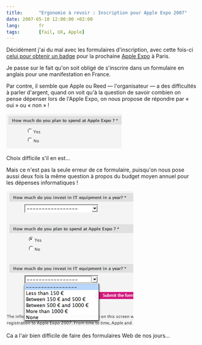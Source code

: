 ```yaml
---
title:      "Ergonomie à revoir : Inscription pour Apple Expo 2007"
date: 2007-05-10 12:00:00 +02:00
lang:       fr
tags:       [fail, UX, Apple]
---
```


Décidément j'ai du mal avec les formulaires d'inscription, avec cette fois-ci [celui pour obtenir un badge](http://www.gldatasystems.fr/apple2007/form/gp.aspx?culture=US&l=1F86174NB2) pour la prochaine [Apple Expo](http://www.apple-expo.com/) à Paris.

Je passe sur le fait qu'on soit obligé de s'inscrire dans un formulaire en anglais pour une manifestation en France.

Par contre, il semble que Apple ou Reed — l'organisateur — a des difficultés à parler d'argent, quand on voit qu'à la question de savoir combien on pense dépenser lors de l'Apple Expo, on nous propose de répondre par « oui » ou « non » !

![](Apple_Expo_-_yes_or_no.png "Un choix difficile")

Choix difficile s'il en est…

Mais ce n'est pas la seule erreur de ce formulaire, puisqu'on nous pose aussi deux fois la même question à propos du budget moyen annuel pour les dépenses informatiques !

![](Apple_Expo_-_How_much.png "Combien ? OK, mais combien ?")

Ca a l'air bien difficile de faire des formulaires Web de nos jours…
